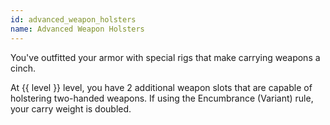 ```yaml
---
id: advanced_weapon_holsters
name: Advanced Weapon Holsters
---
```

You've outfitted your armor with special rigs that make carrying weapons a cinch. 

At {{ level }} level, you have 2 additional weapon slots that are capable of holstering two-handed weapons. 
If using the Encumbrance (Variant) rule, your carry weight is doubled.
